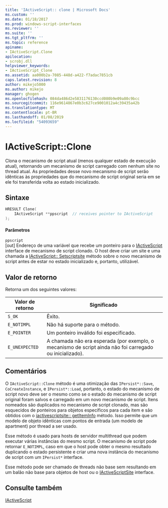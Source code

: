 ```yaml
---
title: 'IActiveScript:: clone | Microsoft Docs'
ms.custom: ''
ms.date: 01/18/2017
ms.prod: windows-script-interfaces
ms.reviewer: ''
ms.suite: ''
ms.tgt_pltfrm: ''
ms.topic: reference
apiname:
- IActiveScript.Clone
apilocation:
- scrobj.dll
helpviewer_keywords:
- IActiveScript_Clone
ms.assetid: aa000b2a-7085-448d-a422-f7adac7851cb
caps.latest.revision: 8
author: mikejo5000
ms.author: mikejo
manager: ghogen
ms.openlocfilehash: 084da486d2e5831176130ccd080b9e09a80c9bcc
ms.sourcegitcommit: 116e9614867e0b3c627ce9001012a4c39435a42b
ms.translationtype: MT
ms.contentlocale: pt-BR
ms.lasthandoff: 01/08/2019
ms.locfileid: "54093659"
---
```

# <a name="iactivescriptclone"></a>IActiveScript::Clone
Clona o mecanismo de script atual (menos qualquer estado de execução atual), retornando um mecanismo de script carregado com nenhum site no thread atual. As propriedades desse novo mecanismo de script serão idênticas às propriedades que do mecanismo de script original seria em se ele foi transferida volta ao estado inicializado.  
  
## <a name="syntax"></a>Sintaxe  
  
```cpp
HRESULT Clone(  
    IActiveScript **ppscript  // receives pointer to IActiveScript  
);  
```  
  
#### <a name="parameters"></a>Parâmetros  
 `ppscript`  
 [out] Endereço de uma variável que recebe um ponteiro para o [IActiveScript](../../winscript/reference/iactivescript.md) interface de mecanismo de script clonado. O host deve criar um site e uma chamada a [IActiveScript:: Setscriptsite](../../winscript/reference/iactivescript-setscriptsite.md) método sobre o novo mecanismo de script antes de estar no estado inicializado e, portanto, utilizável.  
  
## <a name="return-value"></a>Valor de retorno  
 Retorna um dos seguintes valores:  
  
|Valor de retorno|Significado|  
|------------------|-------------|  
|`S_OK`|Êxito.|  
|`E_NOTIMPL`|Não há suporte para o método.|  
|`E_POINTER`|Um ponteiro inválido foi especificado.|  
|`E_UNEXPECTED`|A chamada não era esperada (por exemplo, o mecanismo de script ainda não foi carregado ou inicializado).|  
  
## <a name="remarks"></a>Comentários  
 O `IActiveScript::Clone` método é uma otimização das `IPersist*::Save`, `CoCreateInstance`, e `IPersist*::Load`, portanto, o estado do mecanismo de script novo deve ser o mesmo como se o estado do mecanismo de script original foram salvos e carregado em um novo mecanismo de script. Itens nomeados são duplicados no mecanismo de script clonado, mas são esquecidos de ponteiros para objetos específicos para cada item e são obtidos com o [iactivescriptsite:: getItemInfo](../../winscript/reference/iactivescriptsite-getiteminfo.md) método. Isso permite que um modelo de objeto idênticas com pontos de entrada (um modelo de apartment) por thread a ser usado.  
  
 Esse método é usado para hosts de servidor multithread que podem executar várias instâncias do mesmo script. O mecanismo de script pode retornar `E_NOTIMPL`, caso em que o host pode obter o mesmo resultado duplicando o estado persistente e criar uma nova instância do mecanismo de script com um `IPersist*` interface.  
  
 Esse método pode ser chamado de threads não base sem resultando em um balão não base para objetos de host ou o [IActiveScriptSite](../../winscript/reference/iactivescriptsite.md) interface.  
  
## <a name="see-also"></a>Consulte também  
 [IActiveScript](../../winscript/reference/iactivescript.md)